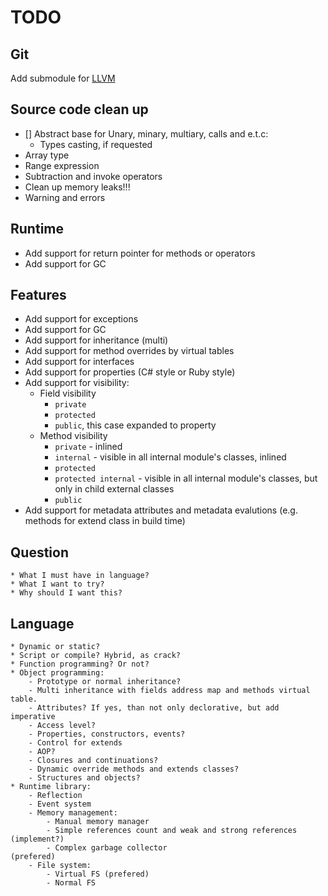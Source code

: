 TODO
====

Git
---
Add submodule for [LLVM](git://github.com/earl/llvm-mirror.git)

Source code clean up
--------------------
* [] Abstract base for Unary, minary, multiary, calls and e.t.c:
    * Types casting, if requested
* Array type
* Range expression
* Subtraction and invoke operators
* Clean up memory leaks!!!
* Warning and errors

Runtime
-------
* Add support for return pointer for methods or operators
* Add support for GC

Features
--------
* Add support for exceptions
* Add support for GC
* Add support for inheritance (multi)
* Add support for method overrides by virtual tables
* Add support for interfaces
* Add support for properties (C# style or Ruby style)
* Add support for visibility:
    * Field visibility
        * `private`
        * `protected`
        * `public`, this case expanded to property
    * Method visibility
        * `private`   - inlined
        * `internal`  - visible in all internal module's classes, inlined
        * `protected`
        * `protected internal` - visible in all internal module's classes, but only in child external classes
        * `public`
* Add support for metadata attributes and metadata evalutions (e.g. methods for extend class in build time)

Question
--------
    * What I must have in language?
    * What I want to try?
    * Why should I want this?

Language
--------
    * Dynamic or static?
    * Script or compile? Hybrid, as crack?
    * Function programming? Or not?
    * Object programming:
        - Prototype or normal inheritance?
        - Multi inheritance with fields address map and methods virtual table.
        - Attributes? If yes, than not only declorative, but add imperative
        - Access level?
        - Properties, constructors, events?
        - Control for extends
        - AOP?
        - Closures and continuations?
        - Dynamic override methods and extends classes?
        - Structures and objects?
    * Runtime library:
        - Reflection
        - Event system
        - Memory management:
            - Manual memory manager
            - Simple references count and weak and strong references    (implement?)
            - Complex garbage collector                                 (prefered)
        - File system:
            - Virtual FS (prefered)
            - Normal FS
